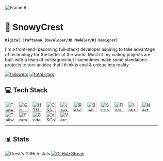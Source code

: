 ![Frame 8](https://github.com/user-attachments/assets/79a4a33e-9cf7-47c8-abdc-5fbe67ef8462)

# 🧊 SnowyCrest

**`Digital Craftsman (Developer/3D Modeler/UI Designer)`**

I'm a front-end (becoming full-stack) developer aspiring to take advantage of technology for the better of the world. Most of my coding projects are built with a team of colleagues but I sometimes make some standalone projects to turn an idea that I think is cool & unique into reality.

<p align="left">
      <a href="https://github.com/SnowyCrest?tab=followers">
         <img alt="followers" title="Follow me on Github" src="https://custom-icon-badges.demolab.com/github/followers/SnowyCrest?color=236ad3&labelColor=1155ba&style=for-the-badge&logo=person-add&label=Follow&logoColor=white"/></a>
      <a href="https://github.com/SnowyCrest?tab=repositories&sort=stargazers">
         <img alt="total stars" title="Total stars on GitHub" src="https://custom-icon-badges.demolab.com/github/stars/SnowyCrest?color=55960c&style=for-the-badge&labelColor=488207&logo=star"/></a>
</p>



## 💻 Tech Stack

<img align="left" alt="TypeScript" width="32px" style="padding-right:10px;" src="https://cdn.jsdelivr.net/gh/devicons/devicon/icons/typescript/typescript-plain.svg" />
<img align="left" alt="Git" width="32px" style="padding-right:10px;" src="https://cdn.jsdelivr.net/gh/devicons/devicon/icons/git/git-original.svg" />
<img align="left" alt="HTML" width="32px" style="padding-right:10px;" src="https://cdn.jsdelivr.net/gh/devicons/devicon/icons/html5/html5-plain.svg" />
<img align="left" alt="CSS" width="32px" style="padding-right:10px;" src="https://cdn.jsdelivr.net/gh/devicons/devicon/icons/css3/css3-plain.svg" />
<img align="left" alt="JavaScript" width="32px" style="padding-right:10px;" src="https://cdn.jsdelivr.net/gh/devicons/devicon/icons/javascript/javascript-plain.svg" />
<img align="left" alt="React" width="32px" style="padding-right:10px;" src="https://cdn.jsdelivr.net/gh/devicons/devicon/icons/react/react-original.svg" />
<img align="left" alt="Blender" width="32px" style="padding-right:10px;" src="https://cdn.jsdelivr.net/gh/devicons/devicon/icons/blender/blender-original.svg" />
<img align="left" alt="Supabase" width="32px" style="padding-right:10px;" src="https://cdn.jsdelivr.net/gh/devicons/devicon/icons/supabase/supabase-original.svg" />
<img align="left" alt="Figma" width="32px" style="padding-right:10px;" src="https://cdn.jsdelivr.net/gh/devicons/devicon/icons/figma/figma-original.svg" />
<img align="left" alt="Inkscape" width="32px" style="padding-right:10px;" src="https://cdn.jsdelivr.net/gh/devicons/devicon/icons/inkscape/inkscape-original.svg" />
<img align="left" alt="NextJS" width="32px" style="padding-right:10px;" src="https://cdn.jsdelivr.net/gh/devicons/devicon/icons/nextjs/nextjs-original.svg" />
<img align="left" alt="Tailwind CSS" width="32px" style="padding-right:10px;" src="https://cdn.jsdelivr.net/gh/devicons/devicon/icons/tailwindcss/tailwindcss-original.svg" />
<img align="left" alt="Framer Motion" width="32px" style="padding-right:10px;" src="https://cdn.jsdelivr.net/gh/devicons/devicon/icons/framermotion/framermotion-original.svg" />
<img align="left" alt="Codepen" width="32px" style="padding-right:10px;" src="https://cdn.jsdelivr.net/gh/devicons/devicon/icons/codepen/codepen-original.svg" />
<img align="left" alt="VSCode" width="32px" style="padding-right:10px;" src="https://cdn.jsdelivr.net/gh/devicons/devicon/icons/vscode/vscode-original.svg" />
<img align="left" alt="Vercel" width="32px" style="padding-right:10px;" src="https://cdn.jsdelivr.net/gh/devicons/devicon/icons/vercel/vercel-original.svg" />
<br clear = "left"/>



---

## 📊 Stats

![Crest's GitHub stats](https://github-readme-stats.vercel.app/api/top-langs?username=snowycrest&show_icons=true&theme=transparent&hide_border=true)
[![GitHub Streak](https://streak-stats.demolab.com?user=SnowyCrest&theme=transparent&hide_border=true)](https://git.io/streak-stats)


<!---
SnowyCrest/SnowyCrest is a ✨ special ✨ repository because its `README.md` (this file) appears on your GitHub profile.
You can click the Preview link to take a look at your changes.
--->
